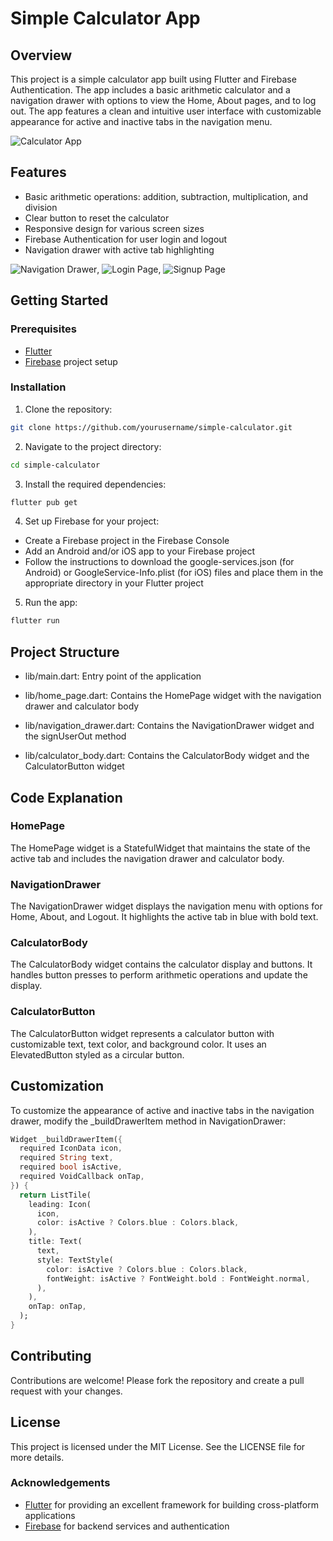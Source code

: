 # Simple Calculator App

## Overview

This project is a simple calculator app built using Flutter and Firebase Authentication. The app includes a basic arithmetic calculator and a navigation drawer with options to view the Home, About pages, and to log out. The app features a clean and intuitive user interface with customizable appearance for active and inactive tabs in the navigation menu.

![Calculator App](lib\images\Calculator-Page.jpg)

## Features

- Basic arithmetic operations: addition, subtraction, multiplication, and division
- Clear button to reset the calculator
- Responsive design for various screen sizes
- Firebase Authentication for user login and logout
- Navigation drawer with active tab highlighting

![Navigation Drawer](lib\images\Menu.jpg), ![Login Page](lib\images\Login-Page.jpg), ![Signup Page](lib\images\signup-Page.jpg)

## Getting Started

### Prerequisites

- [Flutter](https://flutter.dev/docs/get-started/install)
- [Firebase](https://firebase.google.com/) project setup

### Installation

1. Clone the repository:

```bash
git clone https://github.com/yourusername/simple-calculator.git
```

2. Navigate to the project directory:

```bash
cd simple-calculator
```

3. Install the required dependencies:

```bash
flutter pub get
```

4. Set up Firebase for your project:

- Create a Firebase project in the Firebase Console
- Add an Android and/or iOS app to your Firebase project
- Follow the instructions to download the google-services.json (for Android) or GoogleService-Info.plist (for iOS) files and place them in the appropriate directory in your Flutter project

5. Run the app:

```bash
flutter run
```

## Project Structure

- lib/main.dart: Entry point of the application

- lib/home_page.dart: Contains the HomePage widget with the navigation drawer and calculator body
- lib/navigation_drawer.dart: Contains the NavigationDrawer widget and the signUserOut method
- lib/calculator_body.dart: Contains the CalculatorBody widget and the CalculatorButton widget

## Code Explanation

### HomePage

The HomePage widget is a StatefulWidget that maintains the state of the active tab and includes the navigation drawer and calculator body.

### NavigationDrawer

The NavigationDrawer widget displays the navigation menu with options for Home, About, and Logout. It highlights the active tab in blue with bold text.

### CalculatorBody

The CalculatorBody widget contains the calculator display and buttons. It handles button presses to perform arithmetic operations and update the display.

### CalculatorButton

The CalculatorButton widget represents a calculator button with customizable text, text color, and background color. It uses an ElevatedButton styled as a circular button.

## Customization

To customize the appearance of active and inactive tabs in the navigation drawer, modify the \_buildDrawerItem method in NavigationDrawer:

```dart
Widget _buildDrawerItem({
  required IconData icon,
  required String text,
  required bool isActive,
  required VoidCallback onTap,
}) {
  return ListTile(
    leading: Icon(
      icon,
      color: isActive ? Colors.blue : Colors.black,
    ),
    title: Text(
      text,
      style: TextStyle(
        color: isActive ? Colors.blue : Colors.black,
        fontWeight: isActive ? FontWeight.bold : FontWeight.normal,
      ),
    ),
    onTap: onTap,
  );
}
```

## Contributing

Contributions are welcome! Please fork the repository and create a pull request with your changes.

## License

This project is licensed under the MIT License. See the LICENSE file for more details.

### Acknowledgements

- [Flutter](https://flutter.dev/docs/get-started/install) for providing an excellent framework for building cross-platform applications
- [Firebase](https://firebase.google.com/) for backend services and authentication
